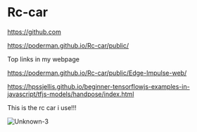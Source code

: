 # Rc-car

https://github.com

https://poderman.github.io/Rc-car/public/


Top links in my webpage

https://poderman.github.io/Rc-car/public/Edge-Impulse-web/

https://hpssjellis.github.io/beginner-tensorflowjs-examples-in-javascript/tfjs-models/handpose/index.html


This is the rc car i use!!!

![Unknown-3](https://user-images.githubusercontent.com/54966276/116627037-3689e400-a901-11eb-8c48-a42b1af331bd.jpeg)


